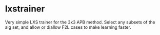 # lxstrainer

Very simple LXS trainer for the 3x3 APB method. Select any subsets of the alg set, and allow or diallow F2L cases to make learning faster.
